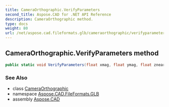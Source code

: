 ```yaml
---
title: CameraOrthographic.VerifyParameters
second_title: Aspose.CAD for .NET API Reference
description: CameraOrthographic method. 
type: docs
weight: 80
url: /net/aspose.cad.fileformats.glb/cameraorthographic/verifyparameters/
---
```

## CameraOrthographic.VerifyParameters method

```csharp
public static void VerifyParameters(float xmag, float ymag, float znear, float zfar)
```

### See Also

* class [CameraOrthographic](../)
* namespace [Aspose.CAD.FileFormats.GLB](../../cameraorthographic/)
* assembly [Aspose.CAD](../../../)


